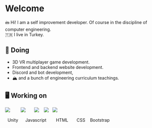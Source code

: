 # Welcome

  🖮 Hi! I am a self improvement developer. Of course in the discipline of computer engineering. <br>
 :tr: I live in Turkey.
 
##  💎 Doing
  
- 3D VR multiplayer game development.
- Frontend and backend website development.
- Discord and bot development,
- 🏔️ and a bunch of engineering curriculum teachings.


##  🖥️ Working on

<img src="https://img.icons8.com/ios-filled/50/000000/unity.png"/>&nbsp;&nbsp;&nbsp;&nbsp;&nbsp;&nbsp;&nbsp;&nbsp;&nbsp;<img src="https://img.icons8.com/ios-filled/50/000000/javascript.png"/>&nbsp;&nbsp;&nbsp;&nbsp;&nbsp;&nbsp;&nbsp;<img src="https://img.icons8.com/color/50/000000/html-5--v1.png"/>&nbsp;&nbsp;&nbsp;&nbsp;<img src="https://img.icons8.com/color/50/000000/css3.png"/>&nbsp;&nbsp;&nbsp;<img src="https://img.icons8.com/color/50/000000/bootstrap.png"/>

&nbsp;&nbsp;Unity &nbsp;&nbsp;&nbsp;&nbsp; Javascript&nbsp;&nbsp;&nbsp;&nbsp;&nbsp;&nbsp;&nbsp;&nbsp;HTML&nbsp;&nbsp;&nbsp;&nbsp;&nbsp;&nbsp;&nbsp;CSS&nbsp;&nbsp;&nbsp; Bootstrap
